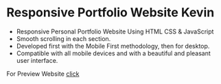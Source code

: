 # Responsive Portfolio Website Kevin

- Responsive Personal Portfolio Website Using HTML CSS & JavaScript
- Smooth scrolling in each section.
- Developed first with the Mobile First methodology, then for desktop.
- Compatible with all mobile devices and with a beautiful and pleasant user interface.

For Preview Website [click](https://alexapersonalporfolio.netlify.app/ "alexaportfolio")